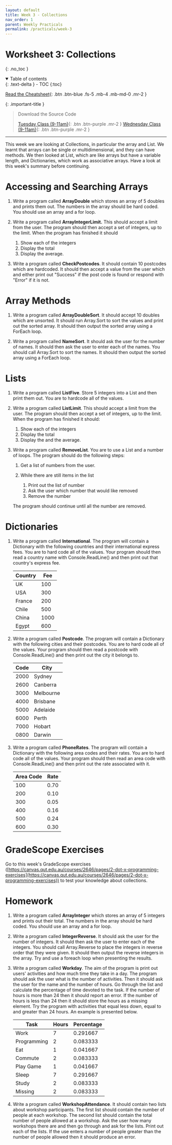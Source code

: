 ```yaml
---
layout: default
title: Week 3 - Collections
nav_order: 1
parent: Weekly Practicals
permalink: /practicals/week-3
---
```


# Worksheet 3: Collections
{: .no_toc }

<details open markdown="block">
  <summary>
    Table of contents
  </summary>
  {: .text-delta }
- TOC
{:toc}
</details>

[Read the Cheatsheet](../weekly-content/week-3){: .btn .btn-blue .fs-5 .mb-4 .mb-md-0 .mr-2 }

{: .important-title }
> Download the Source Code
> 
> [Tuesday Class (9-11am)](https://github.com/cab201/prac-03/zipball/23se1-tue-9){: .btn .btn-purple .mr-2 }
> [Wednesday Class (9-11am)](https://github.com/cab201/prac-03/zipball/23se1-wed-9){: .btn .btn-purple .mr-2 }

---

This week we are looking at Collections, in particular the array and List. We learnt that arrays can be single or multidimensional, and they can have methods. We then looked at List, which are like arrays but have a variable length, and Dictionaries, which work as associative arrays. Have a look at this week's summary before continuing.

# Accessing and Searching Arrays

1. Write a program called **ArrayDouble** which stores an array of 5 doubles and prints them out. The numbers in the array should be hard coded. You should use an array and a for loop.

1. Write a program called **ArrayIntegerLimit.** This should accept a limit from the user. The program should then accept a set of integers, up to the limit. When the program has finished it should

     1. Show each of the integers
     2. Display the total
     3. Display the average.

2. Write a program called **CheckPostcodes**. It should contain 10 postcodes which are hardcoded. It should then accept a value from the user which and either print out "Success" if the post code is found or respond with "Error" if it is not.

# Array Methods

1. Write a program called **ArrayDoubleSort**. It should accept 10 doubles which are unsorted. It should run Array.Sort to sort the values and print out the sorted array. It should then output the sorted array using a ForEach loop.

1. Write a program called **NameSort**. It should ask the user for the number of names. It should then ask the user to enter each of the names. You should call Array.Sort to sort the names. It should then output the sorted array using a ForEach loop.

# Lists

1. Write a program called **ListFive**. Store 5 integers into a List and then print them out. You are to hardcode all of the values.

1. Write a program called **ListLimit**. This should accept a limit from the user. The program should then accept a set of integers, up to the limit. When the program has finished it should:

     1. Show each of the integers
     2. Display the total
     3. Display the and the average.

2. Write a program called **RemoveList**. You are to use a List and a number of loops. The program should do the following steps:

      1. Get a list of numbers from the user.
      2. While there are still items in the list

          1. Print out the list of number
          2. Ask the user which number that would like removed
          3. Remove the number

    The program should continue until all the number are removed.

# Dictionaries

1. Write a program called **International**. The program will contain a Dictionary with the following countries and their international express fees. You are to hard code all of the values. Your program should then read a country name with Console.ReadLine() and then print out that country's express fee.

    | **Country** | **Fee** |
    | --- | --- |
    | UK | 100 |
    | USA | 300 |
    | France | 200 |
    | Chile | 500 |
    | China | 1000 |
    | Egypt | 600 |


2. Write a program called **Postcode**. The program will contain a Dictionary with the following cities and their postcodes. You are to hard code all of the values. Your program should then read a postcode with Console.ReadLine() and then print out the city it belongs to.

    | **Code** | **City** |
    | --- | --- |
    | 2000 | Sydney |
    | 2600 | Canberra|
    | 3000 | Melbourne |
    | 4000 | Brisbane |
    | 5000 | Adelaide |
    | 6000 | Perth |
    | 7000 | Hobart |
    | 0800 | Darwin |


3. Write a program called **PhoneRates**. The program will contain a Dictionary with the following area codes and their rates. You are to hard code all of the values. Your program should then read an area code with Console.ReadLine() and then print out the rate associated with it.

    | **Area Code** | **Rate** |
    | --- | --- |
    | 100 | 0.70 |
    | 200 | 0.10 |
    | 300 | 0.05 |
    | 400 | 0.16 |
    | 500 | 0.24 |
    | 600 | 0.30 |

# GradeScope Exercises

Go to this week's GradeScope exercises ([https://canvas.qut.edu.au/courses/2646/pages/2-dot-x-programming-exercises](https://canvas.qut.edu.au/courses/2646/pages/2-dot-x-programming-exercises)) to test your knowledge about collections.

# Homework

1. Write a program called **ArrayInteger** which stores an array of 5 integers and prints out their total. The numbers in the array should be hard coded. You should use an array and a for loop.

1. Write a program called **IntegerReverse**. It should ask the user for the number of integers. It should then ask the user to enter each of the integers. You should call Array.Reverse to place the integers in reverse order that they were given. It should then output the reverse integers in the array. Try and use a foreach loop when presenting the results.

1. Write a program called **Workday**. The aim of the program is print out users' activities and how much time they take in a day. The program should ask the user what is the number of activities. Then it should ask the user for the name and the number of hours. Go through the list and calculate the percentage of time devoted to the task. If the number of hours is more than 24 then it should report an error. If the number of hours is less than 24 then it should store the hours as a missing element. Try the program with activities that equal less down, equal to and greater than 24 hours. An example is presented below.

    | **Task** | **Hours** | **Percentage** |
    | --- | --- | --- |
    | Work | 7 | 0.291667 |
    | Programming | 2 | 0.083333 |
    | Eat | 1 | 0.041667 |
    | Commute | 2 | 0.083333 |
    | Play Game | 1 | 0.041667 |
    | Sleep | 7 | 0.291667 |
    | Study | 2 | 0.083333 |
    | Missing | 2 | 0.083333 |

1. Write a program called **WorkshopAttendance**. It should contain two lists about workshop participants. The first list should contain the number of people at each workshop. The second list should contain the total number of people allowed at a workshop. Ask the user how many workshops there are and then go through and ask for the lists. Print out each of the lists. If the use enters a number of people greater than the number of people allowed then it should produce an error.